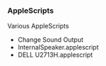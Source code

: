 ### AppleScripts
Various AppleScripts

- Change Sound Output
 - InternalSpeaker.applescript
 - DELL U2713H.applescript
